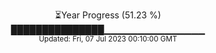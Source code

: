 <p align="center">
⏳Year Progress (51.23 %) <br>
███████████████▁▁▁▁▁▁▁▁▁▁▁▁▁▁▁ <br>
<sub>Updated: Fri, 07 Jul 2023 00:10:00 GMT</sub>
</p>

